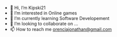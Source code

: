 - 👋 Hi, I’m Kipski21
- 👀 I’m interested in Online games
- 🌱 I’m currently learning Software Developement
- 💞️ I’m looking to collaborate on ...
- 📫 How to reach me orenciajonathan@gmail.com

<!---
Kipski21/Kipski21 is a ✨ special ✨ repository because its `README.md` (this file) appears on your GitHub profile.
You can click the Preview link to take a look at your changes.
--->
